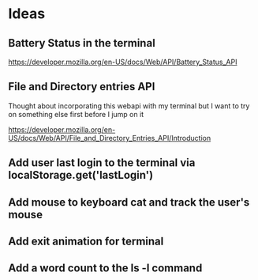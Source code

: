 # Ideas

## Battery Status in the terminal

https://developer.mozilla.org/en-US/docs/Web/API/Battery_Status_API

## File and Directory entries API

Thought about incorporating this webapi with my terminal but I want to try on something else first before I jump on it

https://developer.mozilla.org/en-US/docs/Web/API/File_and_Directory_Entries_API/Introduction

## Add user last login to the terminal via localStorage.get('lastLogin')

## Add mouse to keyboard cat and track the user's mouse

## Add exit animation for terminal

## Add a word count to the ls -l command